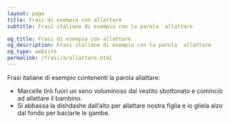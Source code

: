 ```yaml
---
layout: page
title: Frasi di esempio con allattare 
subtitle: Frasi italiane di esempio con la parola  allattare

og_title: Frasi di esempio con allattare 
og_description: Frasi italiane di esempio con la parola  allattare
og_type: website
permalink: /frasi/a/allattare.html
---
```


Frasi italiane di esempio contenenti la parola allattare:


- Marcelle tirò fuori un seno voluminoso dal vestito sbottonato e cominciò ad allattare il bambino.
- Si abbassa la dishdashe dall’alto per allattare nostra figlia e io gliela alzo dal fondo per baciarle le gambe.
